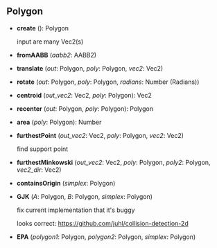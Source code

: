 <a name="Polygon"></a>
## Polygon

<a name="Polygon-create"></a>
* **create** (): Polygon

  input are many Vec2(s)


<a name="Polygon-fromAABB"></a>
* **fromAABB** (*aabb2*: AABB2)

<a name="Polygon-translate"></a>
* **translate** (*out*: Polygon, *poly*: Polygon, *vec2*: Vec2)

<a name="Polygon-rotate"></a>
* **rotate** (*out*: Polygon, *poly*: Polygon, *radians*: Number (Radians))

<a name="Polygon-centroid"></a>
* **centroid** (*out_vec2*: Vec2, *poly*: Polygon): Vec2

<a name="Polygon-recenter"></a>
* **recenter** (*out*: Polygon, *poly*: Polygon): Polygon

<a name="Polygon-area"></a>
* **area** (*poly*: Polygon): Number

<a name="Polygon-furthestPoint"></a>
* **furthestPoint** (*out_vec2*: Vec2, *poly*: Polygon, *vec2*: Vec2)

  find support point


<a name="Polygon-furthestMinkowski"></a>
* **furthestMinkowski** (*out_vec2*: Vec2, *poly*: Polygon, *poly2*: Polygon, *vec2_dir*: Vec2)

<a name="Polygon-containsOrigin"></a>
* **containsOrigin** (*simplex*: Polygon)

<a name="Polygon-GJK"></a>
* **GJK** (*A*: Polygon, *B*: Polygon, *simplex*: Polygon)

  fix current implementation that it's buggy

  looks correct: https://github.com/juhl/collision-detection-2d


<a name="Polygon-EPA"></a>
* **EPA** (*polygon1*: Polygon, *polygon2*: Polygon, *simplex*: Polygon)